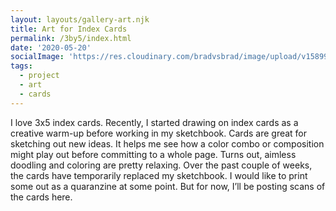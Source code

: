 ```yaml
---
layout: layouts/gallery-art.njk
title: Art for Index Cards
permalink: /3by5/index.html
date: '2020-05-20'
socialImage: 'https://res.cloudinary.com/bradvsbrad/image/upload/v1589980081/posts/feat-3by5.jpg'
tags:
  - project
  - art
  - cards
---
```


I love 3x5 index cards. Recently, I started drawing on index cards as a creative warm-up before working in my sketchbook. Cards are great for sketching out new ideas. It helps me see how a color combo or composition might play out before committing to a whole page. Turns out, aimless doodling and coloring are pretty relaxing. Over the past couple of weeks, the cards have temporarily replaced my sketchbook. I would like to print some out as a quaranzine at some point. But for now, I’ll be posting scans of the cards here.
